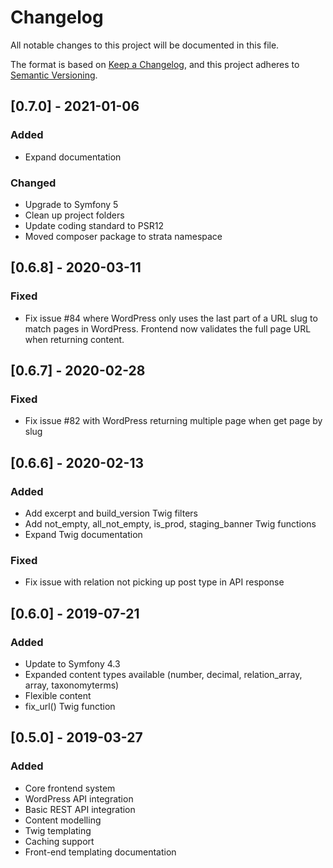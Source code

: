 # Changelog
All notable changes to this project will be documented in this file.

The format is based on [Keep a Changelog](https://keepachangelog.com/en/1.0.0/),
and this project adheres to [Semantic Versioning](https://semver.org/spec/v2.0.0.html).

## [0.7.0] - 2021-01-06

### Added
- Expand documentation

### Changed
- Upgrade to Symfony 5
- Clean up project folders 
- Update coding standard to PSR12
- Moved composer package to strata namespace

## [0.6.8] - 2020-03-11
### Fixed
- Fix issue #84 where WordPress only uses the last part of a URL slug to match pages in WordPress. Frontend now validates 
the full page URL when returning content.

## [0.6.7] - 2020-02-28
### Fixed
- Fix issue #82 with WordPress returning multiple page when get page by slug

## [0.6.6] - 2020-02-13
### Added
- Add excerpt and build_version Twig filters
- Add not_empty, all_not_empty, is_prod, staging_banner Twig functions
- Expand Twig documentation

### Fixed
- Fix issue with relation not picking up post type in API response

## [0.6.0] - 2019-07-21
### Added
- Update to Symfony 4.3 
- Expanded content types available (number, decimal, relation_array, array, taxonomyterms)
- Flexible content
- fix_url() Twig function

## [0.5.0] - 2019-03-27
### Added

- Core frontend system
- WordPress API integration
- Basic REST API integration
- Content modelling
- Twig templating
- Caching support
- Front-end templating documentation
